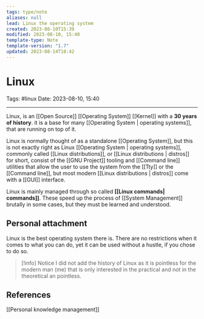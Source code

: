 ```yaml
---
tags: type/note
aliases: null
lead: Linux the operating system
created: 2023-08-10T15:39
modified: 2023-08-10, 15:40
template-type: Note
template-version: "1.7"
updated: 2023-08-14T18:42
---
```


# Linux

Tags: #linux 
Date: 2023-08-10, 15:40

---

Linux, is an [[Open Source]] [[Operating System]] [[Kernel]] with a **30 years of history**. it is a base for many [[Operating System | operating systems]], that are running on top of it. 

Linux is normally thought of as a standalone [[Operating System]], but this is not exactly right as Linux [[Operating System | operating systems]], commonly called [[Linux distributions]], or [[Linux distributions | distros]] for short, consist of the [[GNU Project]] tooling and [[Command line]] utilities that allow the user to use the system from the [[Tty]] or the [[Command line]], but most modern [[Linux distributions | distros]] come with a [[GUI]] interface. 

Linux is mainly managed through so called **[[Linux commands| commands]]**. These speed up the process of [[System Management]] brutally in some cases, but they must be learned and understood. 

## Personal attachment 

Linux is the best operating system there is. There are no restrictions when it comes to what you can do, yet it can be used without a hustle, if you chose to do so. 

> [!info] Notice
> I did not add the history of Linux as it is pointless for the
> modern man (me) that is only interested in the 
> practical and not in the theoretical an pointless.  

## References

[[Personal knowledge management]]

